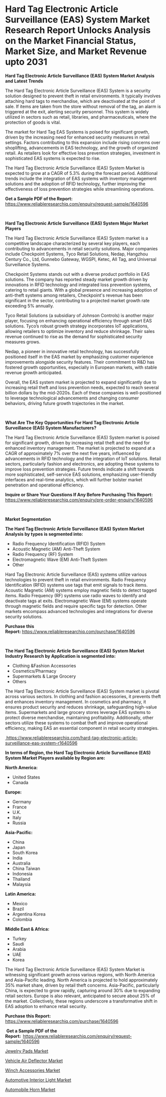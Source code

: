 <p><h1>Hard Tag Electronic Article Surveillance (EAS) System Market Research Report Unlocks Analysis on the Market Financial Status, Market Size, and Market Revenue upto 2031</h1></p><p><strong>Hard Tag Electronic Article Surveillance (EAS) System Market Analysis and Latest Trends</strong></p>
<p><p>The Hard Tag Electronic Article Surveillance (EAS) System is a security solution designed to prevent theft in retail environments. It typically involves attaching hard tags to merchandise, which are deactivated at the point of sale. If items are taken from the store without removal of the tag, an alarm is triggered at the exit, alerting security personnel. This system is widely utilized in sectors such as retail, libraries, and pharmaceuticals, where the protection of goods is vital.</p><p>The market for Hard Tag EAS Systems is poised for significant growth, driven by the increasing need for enhanced security measures in retail settings. Factors contributing to this expansion include rising concerns over shoplifting, advancements in EAS technology, and the growth of organized retail. As retailers look for effective loss prevention strategies, investment in sophisticated EAS systems is expected to rise.</p><p>The Hard Tag Electronic Article Surveillance (EAS) System Market is expected to grow at a CAGR of 5.3% during the forecast period. Additional trends include the integration of EAS systems with inventory management solutions and the adoption of RFID technology, further improving the effectiveness of loss prevention strategies while streamlining operations.</p></p>
<p><strong>Get a Sample PDF of the Report:&nbsp;</strong> <a href="https://www.reliableresearchiq.com/enquiry/request-sample/1640596?utm_campaign=114&utm_medium=2&utm_source=Github&utm_content=ia&utm_term=25092024&utm_id=hard-tag-electronic-article-surveillance-eas-system">https://www.reliableresearchiq.com/enquiry/request-sample/1640596</a></p>
<p>&nbsp;</p>
<p><strong>Hard Tag Electronic Article Surveillance (EAS) System Major Market Players</strong></p>
<p><p>The Hard Tag Electronic Article Surveillance (EAS) System market is a competitive landscape characterized by several key players, each contributing to advancements in retail security solutions. Major companies include Checkpoint Systems, Tyco Retail Solutions, Nedap, Hangzhou Century Co., Ltd, Gunnebo Gateway, WGSPI, Ketec, All Tag, and Universal Surveillance Systems.</p><p>Checkpoint Systems stands out with a diverse product portfolio in EAS solutions. The company has reported steady market growth driven by innovations in RFID technology and integrated loss prevention systems, catering to retail giants. With a global presence and increasing adoption of anti-theft systems among retailers, Checkpoint's revenue has been significant in the sector, contributing to a projected market growth rate exceeding 5% annually.</p><p>Tyco Retail Solutions (a subsidiary of Johnson Controls) is another major player, focusing on enhancing operational efficiency through smart EAS solutions. Tyco’s robust growth strategy incorporates IoT applications, allowing retailers to optimize inventory and reduce shrinkage. Their sales revenue continued to rise as the demand for sophisticated security measures grows.</p><p>Nedap, a pioneer in innovative retail technology, has successfully positioned itself in the EAS market by emphasizing customer experience improvements alongside security features. Their commitment to R&D has fostered growth opportunities, especially in European markets, with stable revenue growth anticipated.</p><p>Overall, the EAS system market is projected to expand significantly due to increasing retail theft and loss prevention needs, expected to reach several billion dollars by the mid-2020s. Each of these companies is well-positioned to leverage technological advancements and changing consumer behaviors, driving future growth trajectories in the market.</p></p>
<p>&nbsp;</p>
<p><strong>What Are The Key Opportunities For Hard Tag Electronic Article Surveillance (EAS) System Manufacturers?</strong></p>
<p><p>The Hard Tag Electronic Article Surveillance (EAS) System market is poised for significant growth, driven by increasing retail theft and the need for enhanced inventory management. The market is projected to expand at a CAGR of approximately 7% over the next five years, influenced by advancements in RFID technology and the integration of IoT solutions. Retail sectors, particularly fashion and electronics, are adopting these systems to improve loss prevention strategies. Future trends indicate a shift towards more sophisticated, self-service EAS solutions, emphasizing user-friendly interfaces and real-time analytics, which will further bolster market penetration and operational efficiency.</p></p>
<p><strong>Inquire or Share Your Questions If Any Before Purchasing This Report:</strong> <a href="https://www.reliableresearchiq.com/enquiry/pre-order-enquiry/1640596?utm_campaign=114&utm_medium=2&utm_source=Github&utm_content=ia&utm_term=25092024&utm_id=hard-tag-electronic-article-surveillance-eas-system">https://www.reliableresearchiq.com/enquiry/pre-order-enquiry/1640596</a></p>
<p>&nbsp;</p>
<p><strong>Market Segmentation</strong></p>
<p><strong>The Hard Tag Electronic Article Surveillance (EAS) System Market Analysis by types is segmented into:</strong></p>
<p><ul><li>Radio Frequency Identification (RFID) System</li><li>Acoustic Magnetic (AM) Anti-Theft System</li><li>Radio Frequency (RF) System</li><li>Electromagnetic Wave (EM) Anti-Theft System</li><li>Other</li></ul></p>
<p><p>Hard Tag Electronic Article Surveillance (EAS) systems utilize various technologies to prevent theft in retail environments. Radio Frequency Identification (RFID) systems use tags that emit signals to track items. Acoustic Magnetic (AM) systems employ magnetic fields to detect tagged items. Radio Frequency (RF) systems use radio waves to identify and deactivate tags at exits. Electromagnetic Wave (EM) systems operate through magnetic fields and require specific tags for detection. Other markets encompass advanced technologies and integrations for diverse security solutions.</p></p>
<p><strong>Purchase this Report:&nbsp;</strong><a href="https://www.reliableresearchiq.com/purchase/1640596?utm_campaign=114&utm_medium=2&utm_source=Github&utm_content=ia&utm_term=25092024&utm_id=hard-tag-electronic-article-surveillance-eas-system">https://www.reliableresearchiq.com/purchase/1640596</a></p>
<p>&nbsp;</p>
<p><strong>The Hard Tag Electronic Article Surveillance (EAS) System Market Industry Research by Application is segmented into:</strong></p>
<p><ul><li>Clothing &Fashion Accessories</li><li>Cosmetics/Pharmacy</li><li>Supermarkets & Large Grocery</li><li>Others</li></ul></p>
<p><p>The Hard Tag Electronic Article Surveillance (EAS) System market is pivotal across various sectors. In clothing and fashion accessories, it prevents theft and enhances inventory management. In cosmetics and pharmacy, it ensures product security and reduces shrinkage, safeguarding high-value items. Supermarkets and large grocery stores leverage EAS systems to protect diverse merchandise, maintaining profitability. Additionally, other sectors utilize these systems to combat theft and improve operational efficiency, making EAS an essential component in retail security strategies.</p></p>
<p><a href="https://www.reliableresearchiq.com/hard-tag-electronic-article-surveillance-eas-system-r1640596?utm_campaign=114&utm_medium=2&utm_source=Github&utm_content=ia&utm_term=25092024&utm_id=hard-tag-electronic-article-surveillance-eas-system">&nbsp;https://www.reliableresearchiq.com/hard-tag-electronic-article-surveillance-eas-system-r1640596</a></p>
<p><strong>In terms of Region, the Hard Tag Electronic Article Surveillance (EAS) System Market Players available by Region are:</strong></p>
<p>
    <p> <strong> North America: </strong>
        <ul>
            <li>United States</li>
            <li>Canada</li>
        </ul>
        </p> 
    <p> <strong> Europe: </strong>
        <ul>
            <li>Germany</li>
            <li>France</li>
            <li>U.K.</li>
            <li>Italy</li>
            <li>Russia</li>
        </ul>
        </p> 
    <p> <strong> Asia-Pacific: </strong>
        <ul>
            <li>China</li>
            <li>Japan</li>
            <li>South Korea</li>
            <li>India</li>
            <li>Australia</li>
            <li>China Taiwan</li>
            <li>Indonesia</li>
            <li>Thailand</li>
            <li>Malaysia</li>
        </ul>
        </p> 
    <p> <strong> Latin America: </strong>
        <ul>
            <li>Mexico</li>
            <li>Brazil</li>
            <li>Argentina Korea</li>
            <li>Colombia</li>
        </ul>
        </p> 
    <p> <strong> Middle East & Africa: </strong>
        <ul>
            <li>Turkey</li>
            <li>Saudi</li>
            <li>Arabia</li>
            <li>UAE</li>
            <li>Korea</li>
        </ul>
    </p>
    </p>
<p><p>The Hard Tag Electronic Article Surveillance (EAS) System Market is witnessing significant growth across various regions, with North America and Asia-Pacific leading. North America is projected to hold approximately 35% market share, driven by retail theft concerns. Asia-Pacific, particularly China, is expected to grow rapidly, capturing around 30% due to expanding retail sectors. Europe is also relevant, anticipated to secure about 25% of the market. Collectively, these regions underscore a transformative shift in EAS adoption to enhance retail security.</p></p>
<p><strong>Purchase this Report: </strong><a href="https://www.reliableresearchiq.com/purchase/1640596?utm_campaign=114&utm_medium=2&utm_source=Github&utm_content=ia&utm_term=25092024&utm_id=hard-tag-electronic-article-surveillance-eas-system">https://www.reliableresearchiq.com/purchase/1640596</a></p>
<p>&nbsp;<strong>Get a Sample PDF of the Report:&nbsp;&nbsp;</strong><a href="https://www.reliableresearchiq.com/enquiry/request-sample/1640596?utm_campaign=114&utm_medium=2&utm_source=Github&utm_content=ia&utm_term=25092024&utm_id=hard-tag-electronic-article-surveillance-eas-system">https://www.reliableresearchiq.com/enquiry/request-sample/1640596</a></p>
<p><strong></strong></p>
<p><p><a href="https://issuu.com/reportprime-2/docs/jewelry-pads-market-size-2030.pptx_06ff5a1bb56fee?utm_campaign=114&utm_medium=2&utm_source=Github&utm_content=ia&utm_term=25092024&utm_id=hard-tag-electronic-article-surveillance-eas-system">Jewelry Pads Market</a></p><p><a href="https://www.linkedin.com/pulse/vehicle-air-deflector-market-size-share-growth-analysis-mofxf?utm_campaign=114&utm_medium=2&utm_source=Github&utm_content=ia&utm_term=25092024&utm_id=hard-tag-electronic-article-surveillance-eas-system">Vehicle Air Deflector Market</a></p><p><a href="https://issuu.com/reportprime-2/docs/winch-accessories-market-size-2030._392d1a95814d1a?utm_campaign=114&utm_medium=2&utm_source=Github&utm_content=ia&utm_term=25092024&utm_id=hard-tag-electronic-article-surveillance-eas-system">Winch Accessories Market</a></p><p><a href="https://www.linkedin.com/pulse/automotive-interior-light-market-trends-growth-outlook-miiwf?utm_campaign=114&utm_medium=2&utm_source=Github&utm_content=ia&utm_term=25092024&utm_id=hard-tag-electronic-article-surveillance-eas-system">Automotive Interior Light Market</a></p><p><a href="https://www.linkedin.com/pulse/global-automobile-horn-industry-research-report-competitive-3sawf?utm_campaign=114&utm_medium=2&utm_source=Github&utm_content=ia&utm_term=25092024&utm_id=hard-tag-electronic-article-surveillance-eas-system">Automobile Horn Market</a></p></p>